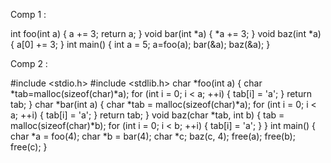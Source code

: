 Comp 1 : 

int foo(int a) {
    a += 3;
    return a;
}
void bar(int *a) {
    *a += 3;
}
void baz(int *a) {
    a[0] += 3;
}
int main() {
    int a = 5;
    a=foo(a);
    bar(&a);
    baz(&a);
}


Comp 2 : 

#include <stdio.h>
#include <stdlib.h>
char *foo(int a) {
    char *tab=malloc(sizeof(char)*a);
    for (int i = 0; i < a; ++i) {
        tab[i] = 'a';
    }
    return tab;
}
char *bar(int a) {
    char *tab = malloc(sizeof(char)*a);
    for (int i = 0; i < a; ++i) {
        tab[i] = 'a';
    }
    return tab;
}
void baz(char *tab, int b) {
    tab = malloc(sizeof(char)*b);
    for (int i = 0; i < b; ++i) {
        tab[i] = 'a';
    }
}
int main() {
    char *a = foo(4);
    char *b = bar(4);
    char *c;
    baz(c, 4);
    free(a);
    free(b);
    free(c);
}
